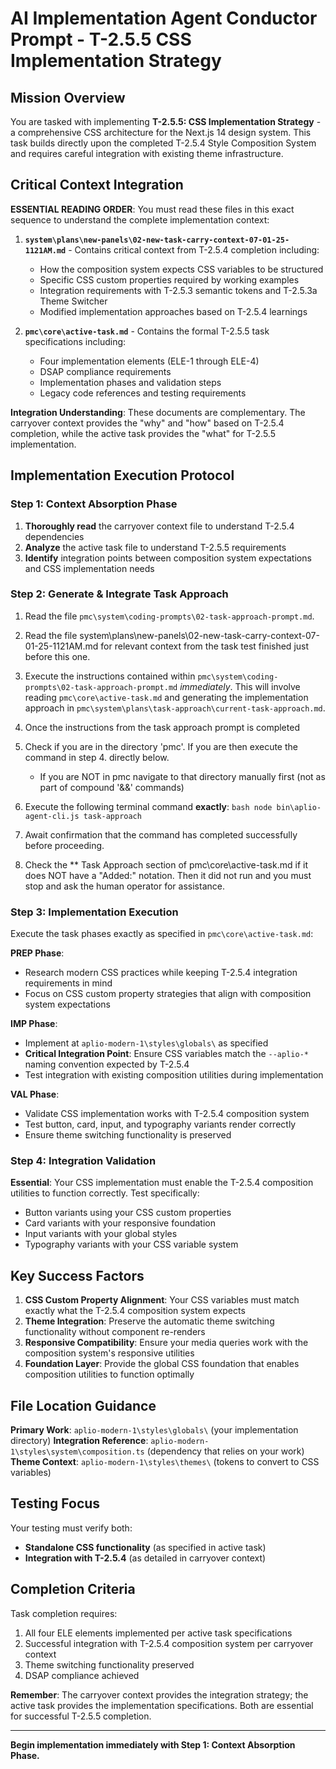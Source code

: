 # AI Implementation Agent Conductor Prompt - T-2.5.5 CSS Implementation Strategy

## Mission Overview

You are tasked with implementing **T-2.5.5: CSS Implementation Strategy** - a comprehensive CSS architecture for the Next.js 14 design system. This task builds directly upon the completed T-2.5.4 Style Composition System and requires careful integration with existing theme infrastructure.

## Critical Context Integration

**ESSENTIAL READING ORDER**: You must read these files in this exact sequence to understand the complete implementation context:

1. **`system\plans\new-panels\02-new-task-carry-context-07-01-25-1121AM.md`** - Contains critical context from T-2.5.4 completion including:
   - How the composition system expects CSS variables to be structured
   - Specific CSS custom properties required by working examples
   - Integration requirements with T-2.5.3 semantic tokens and T-2.5.3a Theme Switcher
   - Modified implementation approaches based on T-2.5.4 learnings

2. **`pmc\core\active-task.md`** - Contains the formal T-2.5.5 task specifications including:
   - Four implementation elements (ELE-1 through ELE-4)
   - DSAP compliance requirements
   - Implementation phases and validation steps
   - Legacy code references and testing requirements

**Integration Understanding**: These documents are complementary. The carryover context provides the "why" and "how" based on T-2.5.4 completion, while the active task provides the "what" for T-2.5.5 implementation.

## Implementation Execution Protocol

### Step 1: Context Absorption Phase
1. **Thoroughly read** the carryover context file to understand T-2.5.4 dependencies
2. **Analyze** the active task file to understand T-2.5.5 requirements  
3. **Identify** integration points between composition system expectations and CSS implementation needs

### Step 2: Generate & Integrate Task Approach

1. Read the file `pmc\system\coding-prompts\02-task-approach-prompt.md`.
2. Read the file system\plans\new-panels\02-new-task-carry-context-07-01-25-1121AM.md for relevant context from the task test finished just before this one.
3. Execute the instructions contained within `pmc\system\coding-prompts\02-task-approach-prompt.md` *immediately*. This will involve reading `pmc\core\active-task.md` and generating the implementation approach in `pmc\system\plans\task-approach\current-task-approach.md`.

4. Once the instructions from the task approach prompt is completed
5. Check if you are in the directory 'pmc'. If you are then execute the command in step 4. directly below.
   * If you are NOT in pmc navigate to that directory manually first (not as part of compound '&&' commands)
6. Execute the following terminal command **exactly**:
        ```bash
        node bin\aplio-agent-cli.js task-approach
        ```
7. Await confirmation that the command has completed successfully before proceeding.
8. Check the ** Task Approach section of pmc\core\active-task.md if it does NOT have a "Added:" notation. Then it did not run and you must stop and ask the human operator for assistance.

### Step 3: Implementation Execution
Execute the task phases exactly as specified in `pmc\core\active-task.md`:

**PREP Phase**: 
- Research modern CSS practices while keeping T-2.5.4 integration requirements in mind
- Focus on CSS custom property strategies that align with composition system expectations

**IMP Phase**:
- Implement at `aplio-modern-1\styles\globals\` as specified
- **Critical Integration Point**: Ensure CSS variables match the `--aplio-*` naming convention expected by T-2.5.4
- Test integration with existing composition utilities during implementation

**VAL Phase**:
- Validate CSS implementation works with T-2.5.4 composition system
- Test button, card, input, and typography variants render correctly
- Ensure theme switching functionality is preserved

### Step 4: Integration Validation
**Essential**: Your CSS implementation must enable the T-2.5.4 composition utilities to function correctly. Test specifically:
- Button variants using your CSS custom properties
- Card variants with your responsive foundation
- Input variants with your global styles
- Typography variants with your CSS variable system

## Key Success Factors

1. **CSS Custom Property Alignment**: Your CSS variables must match exactly what the T-2.5.4 composition system expects
2. **Theme Integration**: Preserve the automatic theme switching functionality without component re-renders
3. **Responsive Compatibility**: Ensure your media queries work with the composition system's responsive utilities
4. **Foundation Layer**: Provide the global CSS foundation that enables composition utilities to function optimally

## File Location Guidance

**Primary Work**: `aplio-modern-1\styles\globals\` (your implementation directory)
**Integration Reference**: `aplio-modern-1\styles\system\composition.ts` (dependency that relies on your work)
**Theme Context**: `aplio-modern-1\styles\themes\` (tokens to convert to CSS variables)

## Testing Focus

Your testing must verify both:
- **Standalone CSS functionality** (as specified in active task)
- **Integration with T-2.5.4** (as detailed in carryover context)

## Completion Criteria

Task completion requires:
1. All four ELE elements implemented per active task specifications
2. Successful integration with T-2.5.4 composition system per carryover context
3. Theme switching functionality preserved
4. DSAP compliance achieved

**Remember**: The carryover context provides the integration strategy; the active task provides the implementation specifications. Both are essential for successful T-2.5.5 completion.

---

**Begin implementation immediately with Step 1: Context Absorption Phase.**
